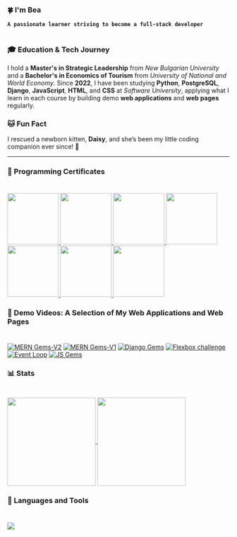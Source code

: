 ### 🍀 I'm Bea

**`A passionate learner striving to become a full-stack developer`**

#

### 🎓 **Education & Tech Journey**

I hold a **Master's in Strategic Leadership** from _New Bulgarian University_ and a **Bachelor's in Economics of Tourism** from _University of National and World Economy_. Since **2022**, I have been studying **Python**, **PostgreSQL**, **Django**, **JavaScript**, **HTML**, and **CSS** at _Software University_, applying what I learn in each course by building demo **web applications** and **web pages** regularly.

### 🐱 **Fun Fact**

I rescued a newborn kitten, **Daisy**, and she’s been my little coding companion ever since! 🐾

---

### 📜 Programming Certificates

#

<p align="left">
    <a href="https://softuni.bg/certificates/details/143335/0a97348e">
        <img src="https://res.cloudinary.com/dpgvbozrb/image/upload/v1743784909/htm-and-css_vpqxxa.png" width="116px" />
    </a> 
    <a href="https://softuni.bg/certificates/details/167232/525747d6">
        <img src="https://res.cloudinary.com/dpgvbozrb/image/upload/v1743784909/python-orm_yhdxlc.png" width="116px" />
    </a> 
    <a href="https://softuni.bg/certificates/details/173816/2932f905">
        <img src="https://res.cloudinary.com/dpgvbozrb/image/upload/v1743784909/postgre-sql_rriyf4.png" width="116px" />
    </a> 
    <a href="https://softuni.bg/certificates/details/180855/bb937ca4">
        <img src="https://res.cloudinary.com/dpgvbozrb/image/upload/v1743784909/python-oop_m4xe1d.png" width="116px" />
    </a>
    <a href="https://softuni.bg/certificates/details/185983/50925b30">
        <img src="https://res.cloudinary.com/dpgvbozrb/image/upload/v1743784910/python-advanced_nf2vyc.png" width="116px" />
    </a>
    <a href="https://softuni.bg/certificates/details/193787/03b13966">
        <img src="https://res.cloudinary.com/dpgvbozrb/image/upload/v1743784909/programming-fundamentals_iled2h.png" width="116px" />
    </a>
    <a href="https://softuni.bg/certificates/details/237923/b3ab2baa">
        <img src="https://res.cloudinary.com/dpgvbozrb/image/upload/v1743784909/programming-basics_wdkqsq.png" width="116px" />
    </a>
    <br>
</p>

### 🎥 Demo Videos: A Selection of My Web Applications and Web Pages

#

[![MERN Gems-V2](https://ytcards.demolab.com/?id=0aPSCCu5VB0&title=MERN+Gems+V2&lang=en&timestamp=0&background_color=%230d1117&title_color=%23ffffff&stats_color=%230d1117&max_title_lines=1&width=250&border_radius=5 "MERN Gems-V2")](https://youtu.be/0aPSCCu5VB0)
[![MERN Gems-V1](https://ytcards.demolab.com/?id=MTtAupdKb5A&title=MERN+Gems+V1&lang=en&timestamp=0&background_color=%230d1117&title_color=%23ffffff&stats_color=%230d1117&max_title_lines=1&width=250&border_radius=5 "MERN Gems-V1")](https://youtu.be/MTtAupdKb5A)
[![Django Gems](https://ytcards.demolab.com/?id=RCQqE-m7bb0&title=Django+Gems&lang=en&timestamp=0&background_color=%230d1117&title_color=%23ffffff&stats_color=%230d1117&max_title_lines=1&width=250&border_radius=5 "Django Gems")](https://youtu.be/RCQqE-m7bb0)
[![Flexbox challenge](https://ytcards.demolab.com/?id=RDATsh-SHCE&title=Flexbox+Challenge&lang=en&timestamp=0&background_color=%230d1117&title_color=%23ffffff&stats_color=%230d1117&max_title_lines=1&width=250&border_radius=5 "Flexbox challenge")](https://youtu.be/RDATsh-SHCE)
[![Event Loop](https://ytcards.demolab.com/?id=LX0Mky7DvFc&title=Event+Loop&lang=en&timestamp=0&background_color=%230d1117&title_color=%23ffffff&stats_color=%230d1117&max_title_lines=1&width=250&border_radius=5 "Event Loop")](https://youtu.be/LX0Mky7DvFc)
[![JS Gems](https://ytcards.demolab.com/?id=G62I2oleWCg&title=JS+Gems&lang=en&timestamp=0&background_color=%230d1117&title_color=%23ffffff&stats_color=%230d1117&max_title_lines=1&width=250&border_radius=5 "JS Gems")](https://youtu.be/G62I2oleWCg)




### 📊 Stats

#

<a href="https://github.com/anuraghazra/github-readme-stats">
  <img height=200 align="center" src="https://github-readme-stats.vercel.app/api?username=beatrisilieva&hide=stars,contribs&show=icons,prs_merged_percentage,prs_merged&theme=omni" />
</a>
<a href="https://github.com/anuraghazra/convoychat">
  <img height=200 align="center" src="https://github-readme-stats.vercel.app/api/top-langs/?username=beatrisilieva&layout=compact&langs_count=10&theme=omni&card_width=320&hide=Ruby" />
</a>

### 🧰 Languages and Tools

# 

<div align="left">
    <img src="https://skillicons.dev/icons?i=javascript,python,html,css,sass,react,express,django,nodejs,jest,postgresql,mongodb,vscode,pycharm,postman,aws,cloudflare,firebase,githubactions,docker,devto" />
</div>

